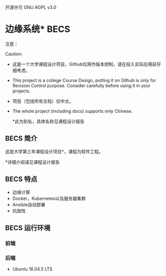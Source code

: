 开源许可 GNU AGPL v3.0

# 边缘系统* BECS

注意：

Caution:

- 这是一个大学课程设计项目，Github仅用作版本控制，请在投入实际应用前仔细考虑。

- This project is a college Course Design, putting it on Github is only for Revision Control purpose. Consider carefully before using it in your projects.

- 项目（包括所有文档）仅中文。

- The whole project (including docs) supports only Chinese.

  

  *此为别名，具体名称见课程设计报告

## BECS 简介

这是大学第三年课程设计项目*，课程为软件工程。

*详细介绍请见课程设计报告

## BECS 特点

- 边缘计算
- Docker，Kubernetes以及服务器集群
- Ansible自动部署
- 抗毁性

## BECS 运行环境

### 前端

### 后端

- Ubuntu 16.04.5 LTS